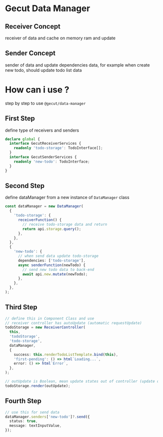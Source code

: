 # Gecut Data Manager

<!-- TODO: Write a Description -->

## Receiver Concept

receiver of data and cache on memory ram and update

## Sender Concept

sender of data and update dependencies data, for example when create new todo, should update todo list data

# How can i use ?

step by step to use `@gecut/data-manager`

## First Step

define type of receivers and senders

```ts
declare global {
  interface GecutReceiverServices {
    readonly 'todo-storage': TodoInterface[];
  }
  interface GecutSenderServices {
    readonly 'new-todo': TodoInterface;
  }
}
```

## Second Step

define dataManager from a new instance of `DataManager` class

```ts
const dataManager = new DataManager(
  {
    'todo-storage': {
      receiverFunction() {
        // receive todo-storage data and return
        return api.storage.query();
      },
    },
  },
  {
    'new-todo': {
      // when send data update todo-storage
      dependencies: ['todo-storage'],
      async senderFunction(newTodo) {
        // send new todo data to back-end
        await api.new.mutate(newTodo);
      },
    },
  },
);
```

## Third Step

```ts
// define this in Component Class and use
// receiver controller has autoUpdate (automatic requestUpdate)
todoStorage = new ReceiverController(
  this,
  'todoStorage',
  'todo-storage',
  dataManager,
  {
    success: this.renderTodoListTemplate.bind(this),
    'first-pending': () => html`Loading...`,
    error: () => html`Error`,
  },
);

// outUpdate is Boolean, mean update states out of controller (update data)
todoStorage.render(outUpdate);
```

## Fourth Step

```ts
// use this for send data
dataManager.senders['new-todo']?.send({
  status: true,
  message: textInputValue,
});
```
